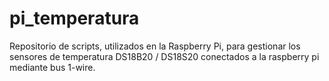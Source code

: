 # pi_temperatura
Repositorio de scripts, utilizados en la Raspberry Pi, para gestionar los sensores de temperatura DS18B20 / DS18S20 conectados a la raspberry pi mediante bus 1-wire.
